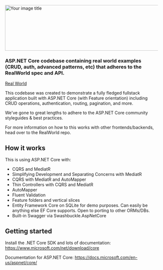 <img src="https://user-images.githubusercontent.com/27735701/59152477-81b05a80-8a3c-11e9-8660-2749cff68db7.png" alt="Your image title" width="600" height="150"/>

### ASP.NET Core codebase containing real world examples (CRUD, auth, advanced patterns, etc) that adheres to the RealWorld spec and API.

[Real World](docs/CONTRIBUTING.md)

This codebase was created to demonstrate a fully fledged fullstack application built with ASP.NET Core (with Feature orientation) including CRUD operations, authentication, routing, pagination, and more.

We've gone to great lengths to adhere to the ASP.NET Core community styleguides & best practices.

For more information on how to this works with other frontends/backends, head over to the RealWorld repo.

## How it works
This is using ASP.NET Core with:

* CQRS and MediatR
* Simplifying Development and Separating Concerns with MediatR
* CQRS with MediatR and AutoMapper
* Thin Controllers with CQRS and MediatR
* AutoMapper
* Fluent Validation
* Feature folders and vertical slices
* Entity Framework Core on SQLite for demo purposes. Can easily be anything else EF Core supports. Open to porting to other ORMs/DBs.
* Built-in Swagger via Swashbuckle.AspNetCore

## Getting started
Install the .NET Core SDK and lots of documentation: https://www.microsoft.com/net/download/core

Documentation for ASP.NET Core: https://docs.microsoft.com/en-us/aspnet/core/

